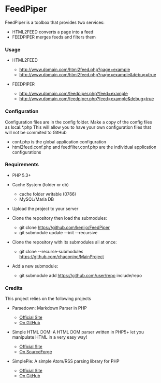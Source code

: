 # FeedPiper

FeedPiper is a toolbox that provides two services:

* HTML2FEED	converts a page into a feed
* FEEDPIPER	merges feeds and filters them

### Usage

* HTML2FEED
  * http://www.domain.com/html2feed.php?page=example
  * http://www.domain.com/html2feed.php?page=example&debug=true

* FEEDPIPER
  * http://www.domain.com/feedpiper.php?feed=example
  * http://www.domain.com/feedpiper.php?feed=example&debug=true

### Configuration

Configuration files are in the config folder.
Make a copy of the config files as local.*.php
This will allow you to have your own configuration files that will not be commited to GitHub

* conf.php is the global application configuration
* html2feed.conf.php and feedfilter.conf.php are the individual application configurations

### Requirements

* PHP 5.3+
* Cache System (folder or db)
  * cache folder writable (0766)
  * MySQL/Maria DB
* Upload the project to your server

* Clone the repository then load the submodules:
  * git clone https://github.com/kenijo/FeedPiper
  * git submodule update --init --recursive

* Clone the repository with its submodules all at once:
  * git clone --recurse-submodules https://github.com/chaconinc/MainProject

* Add a new submodule:
  * git submodule add https://github.com/user/repo include/repo

### Credits

This project relies on the following projects
* Parsedown: Markdown Parser in PHP
  * [Official Site](https://parsedown.org/)
  * [On GitHub](https://github.com/erusev/parsedown)

* Simple HTML DOM: A HTML DOM parser written in PHP5+ let you manipulate HTML in a very easy way!
  * [Official Site](http://simplehtmldom.sourceforge.net/)
  * [On SourceForge](https://sourceforge.net/projects/simplehtmldom/)

* SimplePie: A simple Atom/RSS parsing library for PHP
  * [Official Site](http://simplepie.org/)
  * [On GitHub](https://github.com/simplepie/simplepie/)
